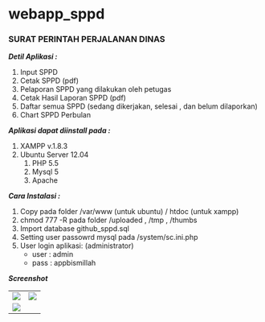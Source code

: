 # webapp_sppd

<h3>SURAT PERINTAH PERJALANAN DINAS</h3>
<b><i>Detil Aplikasi :</i></b>
<ol>
	<li>Input SPPD </li>
	<li>Cetak SPPD (pdf)</li>
	<li>Pelaporan SPPD yang dilakukan oleh petugas </li>
	<li>Cetak Hasil Laporan SPPD (pdf)</li>
	<li>Daftar semua SPPD (sedang dikerjakan, selesai , dan belum dilaporkan)</li>
	<li>Chart SPPD Perbulan</li>
</ol>

<b><i>Aplikasi dapat diinstall pada :</i></b>
<ol>
	<li>XAMPP v.1.8.3</li>
	<li>
		Ubuntu Server 12.04 
		<ol>
			<li>PHP 5.5</li>
			<li>Mysql 5</li>
			<li>Apache</li>
		</ol> 
	</li>
</ol>

<b><i>Cara Instalasi :</i></b>
<ol>
	<li>Copy pada folder /var/www (untuk ubuntu) / htdoc (untuk xampp)</li>
	<li>chmod 777 -R pada folder /uploaded , /tmp , /thumbs</li> 
	<li>Import database github_sppd.sql</li>
	<li>Setting user passowrd mysql pada /system/sc.ini.php</li>
	<li>User login aplikasi: (administrator)
		<ul>
			<li>user : admin</li>
			<li>pass : appbismillah</li>
		</ul>
	</li>
</ol>

<b><i>Screenshot</i></b>
<table border="0" style="border:0" cellpadding="0" cellspacing="5">
	<tr>
		<td style="width:50%"><img src="./screenshot/dashboard.png"></td>
		<td style="width:50%"><img src="./screenshot/sppd.png"></td>
	</tr>
	<tr>
		<td style="width:50%"><img src="./screenshot/sppd_i.png"></td>
	</tr>
</table>
